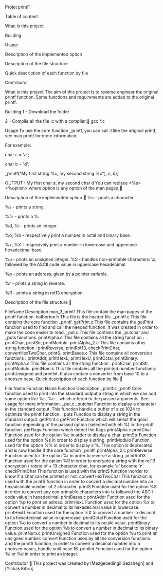 Projet printF

Table of content

What is this project

Building

Usage


Description of the implemented option

Description of the file structure

Quick description of each function by file

Contributor

What is this project
The aim of this project is to reverse engineer the original printf function. Some functions and requirements are added to the original printf.

Building
1 - Download the folder

2 - Compile all the file .c with a compiler.🥳 gcc *.c

Usage
To use the core function _printf, you can call it like the original printf, see man printf for more information.

For example:

char c = 'a';

char b = 'd';

_printf("My first string %c, my second string %c"), c, b);

OUTPUT : My first char a, my second char d
You can replace <%s> <%option> where option is any option of the man pages.💪

Description of the implemented option
👀 %c - prints a character.

%s - prints a string.

%% - prints a %.

%d, %i - prints an integer.

%o, %b - respectively print a number in octal and binary base.

%x, %X - respecively print a number in lowercase and uppercase hexadecimal base.

%u - prints an unsigned integer. %S - handles non-printable characters: \x, followed by the ASCII code value in uppercase hexadecimal.

%p - prints an address, given by a pointer variable.

%r - prints a string in reverse.

%R - prints a string in rot13 encryption

Description of the file structure
👀

FileName	Description
man_3_printf	This file contain the man pages of the printf function.
holberton.h	This file is the header file.
_printf.c	This file contains the core function _printf.
getPrint.c	This file contains the getPrint function used to find and call the needed function. It was created in order to make the code easier to read.
_put.c	This file contains the _putchar and _puts functions.
printAlpha.c	This file contains all the string function : printChar, printStr, printModulo.
printAlpha_2.c	This file contains other string function : printReverse, printRot13, checkPrintChar, convertHexTwoChar, printS.
printBases.c	This file contains all conversion functions : printAddr, printHexL, printHexU, printOctal, printBinary.
printAlpha.c	This file contains all the string function : printChar, printStr, printModulo.
printNum.c	This file contains all the printed number functions: printUnsigned and printInt. It also contain a converter from base 10 to a choosen base.
Quick description of each function by file
👀

File Name	Function Name	Function Description
_printf.c	_printf	Core function used to print into the standard output a string in which we can add some option like %s, %c... which refered to the passed arguments. See usage for more information.
_put.c	_putchar	Function to display a character in the standard output. This function handle a buffer of size 1024 to optimize the printf function.
_puts	Function to display a string in the standard output.
getPrint.c	getPrint	Function which will select the good function depending of the passed option (selected with eh %) in the printf function.
getFlags	Function which detect the flags
printAlpha.c	printChar	Function used for the option %c in order to display a char.
printStr	Function used for the option %s in order to display a string.
printModulo	Function used for the option %% in order to display a %. This option is deprecated and is now handle if the core function _printf.
printAlpha_2.c	printReverse	Function used for the option %r in order to reverse a string.
printRot13	Function used for the option %R in order to encrypte a string with the rot13 encryption ( rotate of + 13 character char, for example 'a' become 'n'.
checkPrintChar	This function is used with the printS function inorder to know if a char can be printed or not.
convertHexTwoChar	This function is used with the printS function in order to convert a decimal number into an hexadcimale number of 2 character.
printS	Function used for the option %S in order to convert any non printable characters into \x followed the ASCII code value in hexadecimal.
printBases.c	printAddr	Function used for the option %p to print an adress.
printHexL	Function used for the option %x to convert a number in decimal to its hexadecimal value in lowercase.
printHexU	Function used for the option %X to convert a number in decimal to its hexadecimal value in uppercase.
printOctal	Function used for the option %o to convert a number in decimal to its octale value.
printBinary	Function used for the option %b to convert a number in decimal to its binary value.
printNum.c	printUnsigned	Function used for the option %u to print an unsigned number.
convert	Function used by all the conversion functions and the printS function, in order to convert a decimal number into a choosen bases, handle until base 16.
printInt	Function used for the option %i or %d in order to print an integer.

Contributor
👬 This project was created by [Mezgebedingil Gezahegn] and [Yishak Kibru]
